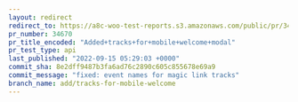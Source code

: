 ```yaml
---
layout: redirect
redirect_to: https://a8c-woo-test-reports.s3.amazonaws.com/public/pr/34670/api/index.html
pr_number: 34670
pr_title_encoded: "Added+tracks+for+mobile+welcome+modal"
pr_test_type: api
last_published: "2022-09-15 05:29:03 +0000"
commit_sha: 8e2dff9487b3fa6ad76c2890c605c855678e69a9
commit_message: "fixed: event names for magic link tracks"
branch_name: add/tracks-for-mobile-welcome
---
```


